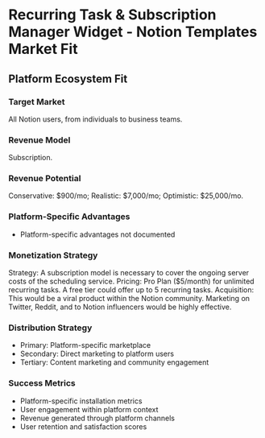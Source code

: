 # Recurring Task & Subscription Manager Widget - Notion Templates Market Fit

## Platform Ecosystem Fit

### Target Market
All Notion users, from individuals to business teams.

### Revenue Model
Subscription.

### Revenue Potential
Conservative: $900/mo; Realistic: $7,000/mo; Optimistic: $25,000/mo.

### Platform-Specific Advantages
- Platform-specific advantages not documented

### Monetization Strategy
Strategy: A subscription model is necessary to cover the ongoing server costs of the scheduling service. Pricing: Pro Plan ($5/month) for unlimited recurring tasks. A free tier could offer up to 5 recurring tasks. Acquisition: This would be a viral product within the Notion community. Marketing on Twitter, Reddit, and to Notion influencers would be highly effective.

### Distribution Strategy
- Primary: Platform-specific marketplace
- Secondary: Direct marketing to platform users
- Tertiary: Content marketing and community engagement

### Success Metrics
- Platform-specific installation metrics
- User engagement within platform context
- Revenue generated through platform channels
- User retention and satisfaction scores
